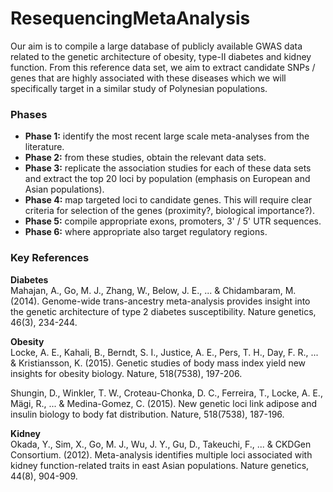 # ResequencingMetaAnalysis
Our aim is to compile a large database of publicly available GWAS data related to the genetic architecture of obesity, type-II diabetes and kidney function. From this reference data set, we aim to extract candidate SNPs / genes that are highly associated with these diseases which we will specifically target in a similar study of Polynesian populations.

### Phases  

 - __Phase 1:__  identify the most recent large scale meta-analyses from the literature.  
 - __Phase 2:__  from these studies, obtain the relevant data sets.  
 - __Phase 3:__  replicate the association studies for each of these data sets and extract the top 20 loci by population (emphasis on European and Asian populations).  
 - __Phase 4:__  map targeted loci to candidate genes. This will require clear criteria for selection of the genes (proximity?, biological importance?).    
 - __Phase 5:__  compile appropriate exons, promoters, 3' / 5' UTR sequences.  
 - __Phase 6:__  where appropriate also target regulatory regions.  
 

### Key References  

__Diabetes__  
Mahajan, A., Go, M. J., Zhang, W., Below, J. E., ... & Chidambaram, M. (2014). Genome-wide trans-ancestry meta-analysis provides insight into the genetic architecture of type 2 diabetes susceptibility. Nature genetics, 46(3), 234-244.  

__Obesity__   
Locke, A. E., Kahali, B., Berndt, S. I., Justice, A. E., Pers, T. H., Day, F. R., ... & Kristiansson, K. (2015). Genetic studies of body mass index yield new insights for obesity biology. Nature, 518(7538), 197-206.  

Shungin, D., Winkler, T. W., Croteau-Chonka, D. C., Ferreira, T., Locke, A. E., Mägi, R., ... & Medina-Gomez, C. (2015). New genetic loci link adipose and insulin biology to body fat distribution. Nature, 518(7538), 187-196.  

__Kidney__  
Okada, Y., Sim, X., Go, M. J., Wu, J. Y., Gu, D., Takeuchi, F., ... & CKDGen Consortium. (2012). Meta-analysis identifies multiple loci associated with kidney function-related traits in east Asian populations. Nature genetics, 44(8), 904-909.  


